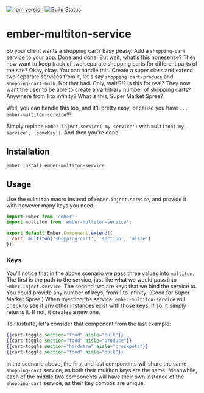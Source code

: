 [![npm version](https://badge.fury.io/js/ember-multiton-service.svg)](https://badge.fury.io/js/ember-multiton-service)
[![Build Status](https://travis-ci.org/null-null-null/ember-multiton-service.svg?branch=master)](https://travis-ci.org/null-null-null/ember-multiton-service)

# ember-multiton-service

So your client wants a shopping cart? Easy peasy. Add a `shopping-cart` service to your app. Done and done! But wait, what's this nonesense? They now want to keep track of two separate shopping carts for different parts of the site? Okay, okay. You can handle this. Create a super class and extend two separate services from it, let's say `shopping-cart-produce` and `shopping-cart-bulk`. Not that bad. Only, wait!?!? Is this for real? They now want the user to be able to create an arbitrary number of shopping carts? Anywhere from 1 to infinity? What is this, Super Market Spree?

Well, you can handle this too, and it'll pretty easy, because you have . . . `ember-multiton-service`!!!

Simply replace `Ember.inject.service('my-service')` with `multiton('my-service', 'someKey')`. And then you're done!

## Installation

`ember install ember-multiton-service`

## Usage

Use the `multiton` macro instead of `Ember.inject.service`, and provide it with however many keys you need:

```js
import Ember from 'ember';
import multiton from 'ember-multiton-service';

export default Ember.Component.extend({
  cart: multiton('shopping-cart', 'section', 'aisle')
});
```

### Keys

You'll notice that in the above scenario we pass three values into `multiton`. The first is the path to the service, just like what we would pass into `Ember.inject.service`. The second two are keys that we bind the service to. You could provide any number of keys, from 1 to infinity. (Good for Super Market Spree.) When injecting the service, `ember-multiton-service` will check to see if any other instances exist with those keys. If so, it simply returns it. If not, it creates a new one.

To illustrate, let's consider that component from the last example:

```hbs
{{cart-toggle section="food" aisle="bulk"}}
{{cart-toggle section="food" aisle="produce"}}
{{cart-toggle section="hardware" aisle="crockpots"}}
{{cart-toggle section="food" aisle="bulk"}}
```

In the scenario above, the first and last components will share the same `shopping-cart` service, as both their multiton keys are the same. Meanwhile, each of the middle two components will have their own instance of the `shopping-cart` service, as their key combos are unique.
